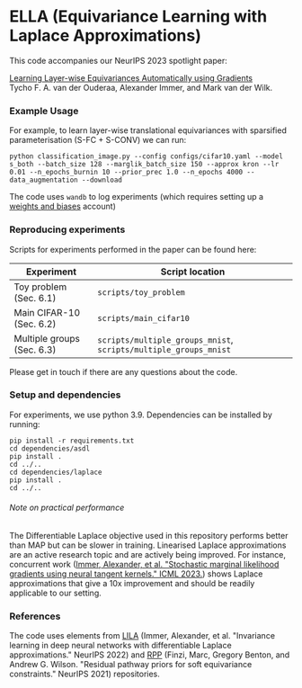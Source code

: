# ELLA (Equivariance Learning with Laplace Approximations)

This code accompanies our NeurIPS 2023 spotlight paper:

[Learning Layer-wise Equivariances Automatically using Gradients](https://openreview.net/pdf?id=bNIHdyunFC) </br>
Tycho F. A. van der Ouderaa, Alexander Immer, and Mark van der Wilk.

### Example Usage

For example, to learn layer-wise translational equivariances with sparsified parameterisation (S-FC + S-CONV) we can run:

```
python classification_image.py --config configs/cifar10.yaml --model s_both --batch_size 128 --marglik_batch_size 150 --approx kron --lr 0.01 --n_epochs_burnin 10 --prior_prec 1.0 --n_epochs 4000 --data_augmentation --download
```

The code uses `wandb` to log experiments (which requires setting up a [weights and biases](https://wandb.ai/site) account)

### Reproducing experiments

Scripts for experiments performed in the paper can be found here:

| Experiment  | Script location |
| ------------- | ------------- |
| Toy problem (Sec. 6.1)  | `scripts/toy_problem`  |
| Main CIFAR-10 (Sec. 6.2)  | `scripts/main_cifar10` |
| Multiple groups (Sec. 6.3)  | `scripts/multiple_groups_mnist`, `scripts/multiple_groups_mnist` |

Please get in touch if there are any questions about the code.

### Setup and dependencies

For experiments, we use python 3.9. Dependencies can be installed by running:

```
pip install -r requirements.txt
cd dependencies/asdl
pip install .
cd ../..
cd dependencies/laplace
pip install .
cd ../..
```

###### Note on practical performance

The Differentiable Laplace objective used in this repository performs better than MAP but can be slower in training. Linearised Laplace approximations are an active research topic and are actively being improved. For instance, concurrent work ([Immer, Alexander, et al. "Stochastic marginal likelihood gradients using neural tangent kernels." ICML 2023.](https://github.com/aleximmer/ntk-marglik)) shows Laplace approximations that give a 10x improvement and should be readily applicable to our setting.

### References

The code uses elements from [LILA](https://github.com/tychovdo/lila) (Immer, Alexander, et al. "Invariance learning in deep neural networks with differentiable Laplace approximations." NeurIPS 2022) and [RPP](https://github.com/mfinzi/residual-pathway-priors) (Finzi, Marc, Gregory Benton, and Andrew G. Wilson. "Residual pathway priors for soft equivariance constraints." NeurIPS 2021) repositories.

